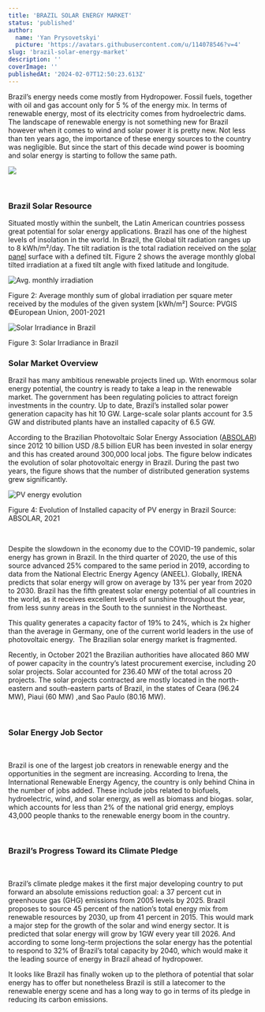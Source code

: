 ```yaml
---
title: 'BRAZIL SOLAR ENERGY MARKET'
status: 'published'
author:
  name: 'Yan Prysovetskyi'
  picture: 'https://avatars.githubusercontent.com/u/114078546?v=4'
slug: 'brazil-solar-energy-market'
description: ''
coverImage: ''
publishedAt: '2024-02-07T12:50:23.613Z'
---
```


Brazil’s energy needs come mostly from Hydropower. Fossil fuels, together with oil and gas account only for 5 % of the energy mix. In terms of renewable energy, most of its electricity comes from hydroelectric dams. The landscape of renewable energy is not something new for Brazil however when it comes to wind and solar power it is pretty new. Not less than ten years ago, the importance of these energy sources to the country was negligible. But since the start of this decade wind power is booming and solar energy is starting to follow the same path.

![](https://ae-solar.com/wp-content/uploads/2021/10/photo_2021-10-26_14-17-30.jpg)

 

### **Brazil Solar Resource**

Situated mostly within the sunbelt, the Latin American countries possess great potential for solar energy applications. Brazil has one of the highest levels of insolation in the world. In Brazil, the Global tilt radiation ranges up to 8 kWh/m²/day. The tilt radiation is the total radiation received on the [solar panel](https://ae-solar.com/products-list/) surface with a defined tilt. Figure 2 shows the average monthly global tilted irradiation at a fixed tilt angle with fixed latitude and longitude.

![Avg. monthly irradiation ](https://ae-solar.com/wp-content/uploads/2021/10/image002-1.png)

Figure 2: Average monthly sum of global irradiation per square meter received by the modules of the given system \[kWh/m²\] Source: PVGIS ©European Union, 2001-2021

![Solar Irradiance in Brazil](https://ae-solar.com/wp-content/uploads/2021/10/image003.png)

Figure 3: Solar Irradiance in Brazil

### **Solar Market Overview**

Brazil has many ambitious renewable projects lined up. With enormous solar energy potential, the country is ready to take a leap in the renewable market. The government has been regulating policies to attract foreign investments in the country. Up to date, Brazil’s installed solar power generation capacity has hit 10 GW. Large-scale solar plants account for 3.5 GW and distributed plants have an installed capacity of 6.5 GW.

According to the Brazilian Photovoltaic Solar Energy Association ([ABSOLAR](https://www.absolar.org.br/en/)) since 2012 10 billion USD /8.5 billion EUR has been invested in solar energy and this has created around 300,000 local jobs. The figure below indicates the evolution of solar photovoltaic energy in Brazil. During the past two years, the figure shows that the number of distributed generation systems grew significantly.

![PV energy evolution ](https://ae-solar.com/wp-content/uploads/2021/10/image004.jpg)

Figure 4: Evolution of Installed capacity of PV energy in Brazil Source: ABSOLAR, 2021

 

Despite the slowdown in the economy due to the COVID-19 pandemic, solar energy has grown in Brazil. In the third quarter of 2020, the use of this source advanced 25% compared to the same period in 2019, according to data from the National Electric Energy Agency (ANEEL). Globally, IRENA predicts that solar energy will grow on average by 13% per year from 2020 to 2030. Brazil has the fifth greatest solar energy potential of all countries in the world, as it receives excellent levels of sunshine throughout the year, from less sunny areas in the South to the sunniest in the Northeast.

This quality generates a capacity factor of 19% to 24%, which is 2x higher than the average in Germany, one of the current world leaders in the use of photovoltaic energy.  The Brazilian solar energy market is fragmented.

Recently, in October 2021 the Brazilian authorities have allocated 860 MW of power capacity in the country’s latest procurement exercise, including 20 solar projects. Solar accounted for 236.40 MW of the total across 20 projects. The solar projects contracted are mostly located in the north-eastern and south-eastern parts of Brazil, in the states of Ceara (96.24 MW), Piaui (60 MW) ,and Sao Paulo (80.16 MW).

 

### **Solar Energy Job Sector**

 

Brazil is one of the largest job creators in renewable energy and the opportunities in the segment are increasing. According to Irena, the International Renewable Energy Agency, the country is only behind China in the number of jobs added. These include jobs related to biofuels, hydroelectric, wind, and solar energy, as well as biomass and biogas. solar, which accounts for less than 2% of the national grid energy, employs 43,000 people thanks to the renewable energy boom in the country.

 

### **Brazil’s Progress Toward its Climate Pledge**

 

Brazil’s climate pledge makes it the first major developing country to put forward an absolute emissions reduction goal: a 37 percent cut in greenhouse gas (GHG) emissions from 2005 levels by 2025. Brazil proposes to source 45 percent of the nation’s total energy mix from renewable resources by 2030, up from 41 percent in 2015. This would mark a major step for the growth of the solar and wind energy sector. It is predicted that solar energy will grow by 1GW every year till 2026. And according to some long-term projections the solar energy has the potential to respond to 32% of Brazil’s total capacity by 2040, which would make it the leading source of energy in Brazil ahead of hydropower.

It looks like Brazil has finally woken up to the plethora of potential that solar energy has to offer but nonetheless Brazil is still a latecomer to the renewable energy scene and has a long way to go in terms of its pledge in reducing its carbon emissions.